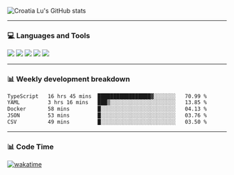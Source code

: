![Croatia Lu's GitHub stats](https://github-readme-stats.vercel.app/api?username=croatialu&show_icons=true&theme=transparent)

<hr>

### 💻 Languages and Tools

<code><a href="https://nodejs.org/en"><img src="https://api.iconify.design/skill-icons:nodejs-light.svg" /></a></code>
<code><a href="https://www.typescriptlang.org/"><img src="https://api.iconify.design/logos:typescript-icon.svg" /></a></code>
<code><a href="https://react.dev"><img src="https://api.iconify.design/logos:react.svg" /></a></code>
<code><a href="https://github.com/vuejs/core"><img src="https://api.iconify.design/logos:vue.svg" /></a></code> 
<code><a href="https://www.docker.com/"><img src="https://api.iconify.design/logos:docker-icon.svg" /></a></code> 

<hr>

### 📊 Weekly development breakdown

<!--START_SECTION:waka-->

```txt
TypeScript   16 hrs 45 mins  █████████████████▓░░░░░░░   70.99 %
YAML         3 hrs 16 mins   ███▒░░░░░░░░░░░░░░░░░░░░░   13.85 %
Docker       58 mins         █░░░░░░░░░░░░░░░░░░░░░░░░   04.13 %
JSON         53 mins         █░░░░░░░░░░░░░░░░░░░░░░░░   03.76 %
CSV          49 mins         █░░░░░░░░░░░░░░░░░░░░░░░░   03.50 %
```

<!--END_SECTION:waka-->

<hr>

### 📊 Code Time

[![wakatime](https://wakatime.com/badge/user/385c169e-5cb1-4640-b485-74e2af473e5d.svg)](https://wakatime.com/@croatialu)
